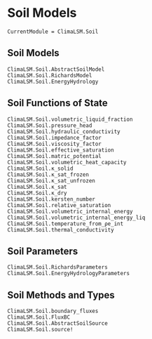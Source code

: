 # Soil Models

```@meta
CurrentModule = ClimaLSM.Soil
```
## Soil Models

```@docs
ClimaLSM.Soil.AbstractSoilModel
ClimaLSM.Soil.RichardsModel
ClimaLSM.Soil.EnergyHydrology
```

## Soil Functions of State

```@docs
ClimaLSM.Soil.volumetric_liquid_fraction
ClimaLSM.Soil.pressure_head
ClimaLSM.Soil.hydraulic_conductivity
ClimaLSM.Soil.impedance_factor
ClimaLSM.Soil.viscosity_factor
ClimaLSM.Soil.effective_saturation
ClimaLSM.Soil.matric_potential
ClimaLSM.Soil.volumetric_heat_capacity
ClimaLSM.Soil.κ_solid
ClimaLSM.Soil.κ_sat_frozen
ClimaLSM.Soil.κ_sat_unfrozen
ClimaLSM.Soil.κ_sat
ClimaLSM.Soil.κ_dry
ClimaLSM.Soil.kersten_number
ClimaLSM.Soil.relative_saturation
ClimaLSM.Soil.volumetric_internal_energy
ClimaLSM.Soil.volumetric_internal_energy_liq
ClimaLSM.Soil.temperature_from_ρe_int
ClimaLSM.Soil.thermal_conductivity
```

## Soil Parameters

```@docs
ClimaLSM.Soil.RichardsParameters
ClimaLSM.Soil.EnergyHydrologyParameters
```

## Soil Methods and Types

```@docs
ClimaLSM.Soil.boundary_fluxes
ClimaLSM.Soil.FluxBC
ClimaLSM.Soil.AbstractSoilSource
ClimaLSM.Soil.source!
```
